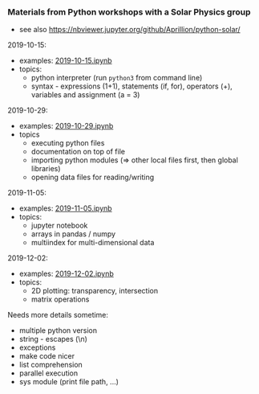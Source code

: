 ### Materials from Python workshops with a Solar Physics group

* see also https://nbviewer.jupyter.org/github/Aprillion/python-solar/

2019-10-15:
* examples: [2019-10-15.ipynb](2019-10-15.ipynb)
* topics:
  * python interpreter (run `python3` from command line)
  * syntax - expressions (1+1), statements (if, for), operators (+), variables and assignment (a = 3)


2019-10-29:
* examples: [2019-10-29.ipynb](2019-10-29.ipynb)
* topics
  * executing python files
  * documentation on top of file
  * importing python modules (=> other local files first, then global libraries)
  * opening data files for reading/writing

2019-11-05:
* examples: [2019-11-05.ipynb](2019-11-05.ipynb)
* topics:
  * jupyter notebook
  * arrays in pandas / numpy
  * multiindex for multi-dimensional data

2019-12-02:
* examples: [2019-12-02.ipynb](2019-12-02.ipynb)
* topics:
  * 2D plotting: transparency, intersection
  * matrix operations

Needs more details sometime:
* multiple python version
* string - escapes (\n)
* exceptions
* make code nicer
* list comprehension
* parallel execution
* sys module (print file path, ...)
